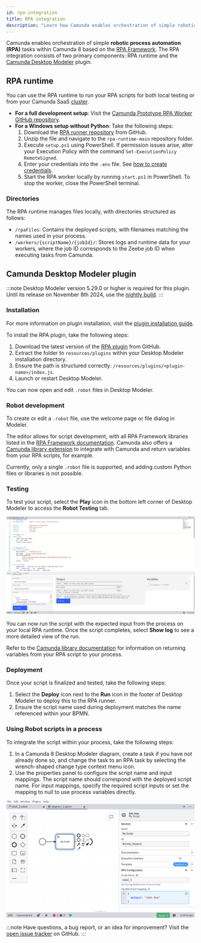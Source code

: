 ```yaml
---
id: rpa-integration
title: RPA integration
description: "Learn how Camunda enables orchestration of simple robotic process automation (RPA) tasks within Camunda 8 based on the RPA Framework."
---
```


Camunda enables orchestration of simple **robotic process automation (RPA)** tasks within Camunda 8 based on the [RPA Framework](https://rpaframework.org/). The RPA integration consists of two primary components: RPA runtime and the [Camunda Desktop Modeler](/components/modeler/about-modeler.md) plugin.

## RPA runtime

You can use the RPA runtime to run your RPA scripts for both local testing or from your Camunda SaaS [cluster](//guides/create-cluster.md).

- **For a full development setup**: Visit the [Camunda Prototype RPA Worker GitHub repository](https://github.com/camunda/rpa-runtime).
- **For a Windows setup without Python**: Take the following steps:
  1. Download the [RPA runner repository](https://github.com/camunda/rpa-runtime/archive/refs/heads/main.zip) from GitHub.
  2. Unzip the file and navigate to the `rpa-runtime-main` repository folder.
  3. Execute `setup.ps1` using PowerShell. If permission issues arise, alter your Execution Policy with the command `Set-ExecutionPolicy RemoteSigned`.
  4. Enter your credentials into the `.env` file. See [how to create credentials](/components/console/manage-clusters/manage-api-clients.md#create-a-client).
  5. Start the RPA worker locally by running `start.ps1` in PowerShell. To stop the worker, close the PowerShell terminal.

### Directories

The RPA runtime manages files locally, with directories structured as follows:

- `/rpaFiles`: Contains the deployed scripts, with filenames matching the names used in your process.
- `/workers/{scriptName}/{jobId}/`: Stores logs and runtime data for your workers, where the job ID corresponds to the Zeebe job ID when executing tasks from Camunda.

## Camunda Desktop Modeler plugin

:::note
Desktop Modeler version 5.29.0 or higher is required for this plugin. Until its release on November 8th 2024, use the [nightly build](https://downloads.camunda.cloud/release/camunda-modeler/nightly/).
:::

### Installation

For more information on plugin installation, visit the [plugin installation guide](/components/modeler/desktop-modeler/plugins/plugins.md).

To install the RPA plugin, take the following steps:

1. Download the latest version of the [RPA plugin](http://github.com/camunda/camunda-modeler-rpa-plugin/zipball/latest/) from GitHub.
2. Extract the folder to `resources/plugins` within your Desktop Modeler installation directory.
3. Ensure the path is structured correctly: `/resources/plugins/<plugin-name>/index.js`.
4. Launch or restart Desktop Modeler.

You can now open and edit `.robot` files in Desktop Modeler.

### Robot development

To create or edit a `.robot` file, use the welcome page or file dialog in Modeler.

The editor allows for script development, with all RPA Framework libraries listed in the [RPA Framework documentation](https://rpaframework.org/#libraries). Camunda also offers a [Camunda library extension](/components/experimental/rpa/camunda-rpa-framework-library.md) to integrate with Camunda and return variables from your RPA scripts, for example.

Currently, only a single `.robot` file is supported, and adding custom Python files or libraries is not possible.

### Testing

To test your script, select the **Play** icon in the bottom left corner of Desktop Modeler to access the **Robot Testing** tab.

![RPA testing example](../img/testing-rpa.png)

You can now run the script with the expected input from the process on your local RPA runtime. Once the script completes, select **Show log** to see a more detailed view of the run.

Refer to the [Camunda library documentation](/components/experimental/rpa/camunda-rpa-framework-library.md) for information on returning variables from your RPA script to your process.

### Deployment

Once your script is finalized and tested, take the following steps:

1. Select the **Deploy** icon next to the **Run** icon in the footer of Desktop Modeler to deploy this to the RPA runner.
2. Ensure the script name used during deployment matches the name referenced within your BPMN.

### Using Robot scripts in a process

To integrate the script within your process, take the following steps:

1. In a Camunda 8 Desktop Modeler diagram, create a task if you have not already done so, and change the task to an RPA task by selecting the wrench-shaped change type context menu icon.
2. Use the properties panel to configure the script name and input mappings. The script name should correspond with the deployed script name. For input mappings, specify the required script inputs or set the mapping to null to use process variables directly.

![rpa task example in Desktop Modeler](../img/rpa-task-example.png)

:::note
Have questions, a bug report, or an idea for improvement? Visit the [open issue tracker](https://github.com/camunda/rpa-runtime/issues/new/choose) on GitHub.
:::
